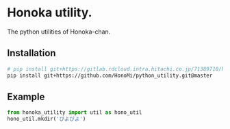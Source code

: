 # Honoka utility.
The python utilities of Honoka-chan.



## Installation
```sh
# pip install git+https://gitlab.rdcloud.intra.hitachi.co.jp/71389710/honoka_utility.git@master
pip install git+https://github.com/HonoMi/python_utility.git@master
```



## Example
```python
from honoka_utility import util as hono_util
hono_util.mkdir('ぴよぴよ')
```

